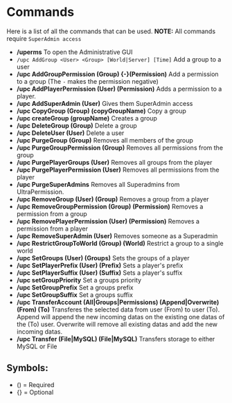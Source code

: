 # Commands
Here is a list of all the commands that can be used.
**NOTE:** All commands require `SuperAdmin access`


* **/uperms**
    To open the Administrative GUI
* ``/upc AddGroup <User> <Group> [World|Server] [Time]``
    Add a group to a user
* **/upc AddGroupPermission (Group) {-}(Permission)**
    Add a permission to a group (The `-` makes the permission negative)
* **/upc AddPlayerPermission (User) (Permission)**
    Adds a permission to a player.
* **/upc AddSuperAdmin (User)**
    Gives them SuperAdmin access
* **/upc CopyGroup (Group) (copyGroupName)**
    Copy a group
* **/upc createGroup (groupName)**
    Creates a group
* **/upc DeleteGroup (Group)**
    Delete a group
* **/upc DeleteUser (User)**
    Delete a user
* **/upc PurgeGroup (Group)**
    Removes all members of the group
* **/upc PurgeGroupPermission (Group)**
    Removes all permissions from the group
* **/upc PurgePlayerGroups (User)**
    Removes all groups from the player
* **/upc PurgePlayerPermission (User)**
    Removes all permissions from the player
* **/upc PurgeSuperAdmins**
    Removes all Superadmins from UltraPermission.
* **/upc RemoveGroup (User) (Group)**
    Removes a group from a player
* **/upc RemoveGroupPermission (Group) (Permission)**
    Removes a permission from a group
* **/upc RemovePlayerPermission (User) (Permission)**
    Removes a permission from a player
* **/upc RemoveSuperAdmin (User)**
    Removes someone as a Superadmin
* **/upc RestrictGroupToWorld (Group) (World)**
    Restrict a group to a single world
* **/upc SetGroups (User) (Groups)**
    Sets the groups of a player
* **/upc SetPlayerPrefix (User) (Prefix)**
    Sets a player's prefix
* **/upc SetPlayerSuffix (User) (Suffix)**
    Sets a player's suffix
* **/upc setGroupPriority**
    Set a groups priority
* **/upc SetGroupPrefix**
    Set a groups prefix
* **/upc SetGroupSuffix**
    Set a groups suffix
* **/upc TransferAccount (All|Groups|Permissions) (Append|Overwrite) (From) (To)**
    Transferes the selected data from user (From) to user (To). Append will append the new incoming datas on the existing one datas of the (To) user. Overwrite will remove all existing datas and add the new incoming datas.
* **/upc Transfer (File|MySQL) (File|MySQL)**
    Transfers storage to either MySQL or File


## Symbols:
 - () = Required
 - {} = Optional
